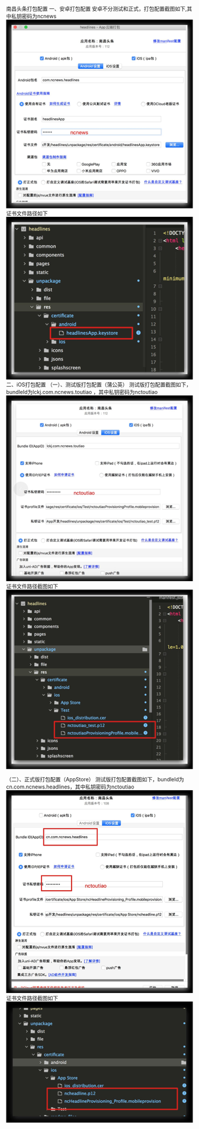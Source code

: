 南昌头条打包配置 
一、安卓打包配置
安卓不分测试和正式，打包配置截图如下,其中私钥密码为ncnews
 ![](readme_files/1.jpg)
证书文件路径如下
![](readme_files/2.jpg)
二、iOS打包配置
（一）、测试版打包配置（蒲公英）
测试版打包配置截图如下，bundleId为lckj.com.ncnews.toutiao ，其中私钥密码为nctoutiao
![](readme_files/3.jpg)
证书文件路径截图如下
![](readme_files/4.jpg)

（二）、正式版打包配置（AppStore）
测试版打包配置截图如下，bundleId为cn.com.ncnews.headlines，其中私钥密码为nctoutiao
![](readme_files/6.jpg)
证书文件路径截图如下
![](readme_files/5.jpg)
